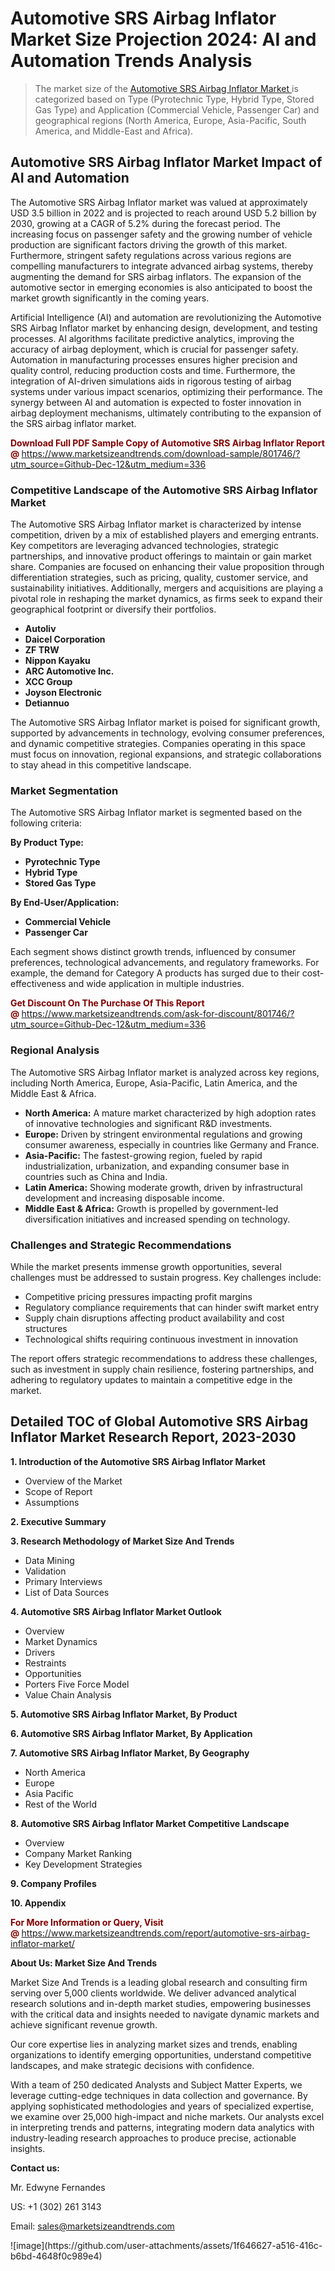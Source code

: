 <H1>Automotive SRS Airbag Inflator Market Size Projection 2024: AI and Automation Trends Analysis</H1><blockquote><p>The market size of the <a href="https://www.marketsizeandtrends.com/download-sample/801746/?utm_source=Github-Dec-12&amp;utm_medium=336" target="_blank">Automotive SRS Airbag Inflator Market </a>is categorized based on Type (Pyrotechnic Type, Hybrid Type, Stored Gas Type) and Application (Commercial Vehicle, Passenger Car) and geographical regions (North America, Europe, Asia-Pacific, South America, and Middle-East and Africa).</p></blockquote><p><h2>Automotive SRS Airbag Inflator Market Impact of AI and Automation</h2><p>The Automotive SRS Airbag Inflator market was valued at approximately USD 3.5 billion in 2022 and is projected to reach around USD 5.2 billion by 2030, growing at a CAGR of 5.2% during the forecast period. The increasing focus on passenger safety and the growing number of vehicle production are significant factors driving the growth of this market. Furthermore, stringent safety regulations across various regions are compelling manufacturers to integrate advanced airbag systems, thereby augmenting the demand for SRS airbag inflators. The expansion of the automotive sector in emerging economies is also anticipated to boost the market growth significantly in the coming years.</p><p>Artificial Intelligence (AI) and automation are revolutionizing the Automotive SRS Airbag Inflator market by enhancing design, development, and testing processes. AI algorithms facilitate predictive analytics, improving the accuracy of airbag deployment, which is crucial for passenger safety. Automation in manufacturing processes ensures higher precision and quality control, reducing production costs and time. Furthermore, the integration of AI-driven simulations aids in rigorous testing of airbag systems under various impact scenarios, optimizing their performance. The synergy between AI and automation is expected to foster innovation in airbag deployment mechanisms, ultimately contributing to the expansion of the SRS airbag inflator market.</p></p><p><strong><span style="color: #800000;">Download Full PDF Sample Copy of Automotive SRS Airbag Inflator Report @</span>&nbsp;</strong><a href="https://www.marketsizeandtrends.com/download-sample/801746/?utm_source=Github-Dec-12&amp;utm_medium=336">https://www.marketsizeandtrends.com/download-sample/801746/?utm_source=Github-Dec-12&amp;utm_medium=336</a></p><h3>Competitive Landscape of the Automotive SRS Airbag Inflator Market</h3><p>The Automotive SRS Airbag Inflator market is characterized by intense competition, driven by a mix of established players and emerging entrants. Key competitors are leveraging advanced technologies, strategic partnerships, and innovative product offerings to maintain or gain market share. Companies are focused on enhancing their value proposition through differentiation strategies, such as pricing, quality, customer service, and sustainability initiatives. Additionally, mergers and acquisitions are playing a pivotal role in reshaping the market dynamics, as firms seek to expand their geographical footprint or diversify their portfolios.</p><p><strong><p><ul><li>Autoliv </li><li> Daicel Corporation </li><li> ZF TRW </li><li> Nippon Kayaku </li><li> ARC Automotive Inc. </li><li> XCC Group </li><li> Joyson Electronic </li><li> Detiannuo</p></li></ul></p></strong></p><p>The Automotive SRS Airbag Inflator market is poised for significant growth, supported by advancements in technology, evolving consumer preferences, and dynamic competitive strategies. Companies operating in this space must focus on innovation, regional expansions, and strategic collaborations to stay ahead in this competitive landscape.</p><h3>Market Segmentation</h3><p>The Automotive SRS Airbag Inflator market is segmented based on the following criteria:</p><p><strong>By Product Type:</strong></p><p><strong><p><ul><li>Pyrotechnic Type </li><li> Hybrid Type </li><li> Stored Gas Type</p></li></ul></p></strong></p><p><strong>By End-User/Application:</strong></p><p><strong><p><ul><li>Commercial Vehicle </li><li> Passenger Car</p></li></ul></p></strong></p><p>Each segment shows distinct growth trends, influenced by consumer preferences, technological advancements, and regulatory frameworks. For example, the demand for Category A products has surged due to their cost-effectiveness and wide application in multiple industries.</p><p><strong><span style="color: #800000;">Get Discount On The Purchase Of This Report @&nbsp;</span></strong><a href="https://www.marketsizeandtrends.com/ask-for-discount/801746/?utm_source=Github-Dec-12&amp;utm_medium=336">https://www.marketsizeandtrends.com/ask-for-discount/801746/?utm_source=Github-Dec-12&amp;utm_medium=336</a></p><h3>Regional Analysis</h3><p>The Automotive SRS Airbag Inflator market is analyzed across key regions, including North America, Europe, Asia-Pacific, Latin America, and the Middle East &amp; Africa.</p><ul><li><strong>North America:</strong> A mature market characterized by high adoption rates of innovative technologies and significant R&amp;D investments.</li><li><strong>Europe:</strong> Driven by stringent environmental regulations and growing consumer awareness, especially in countries like Germany and France.</li><li><strong>Asia-Pacific:</strong> The fastest-growing region, fueled by rapid industrialization, urbanization, and expanding consumer base in countries such as China and India.</li><li><strong>Latin America:</strong> Showing moderate growth, driven by infrastructural development and increasing disposable income.</li><li><strong>Middle East &amp; Africa:</strong> Growth is propelled by government-led diversification initiatives and increased spending on technology.</li></ul><h3>Challenges and Strategic Recommendations</h3><p>While the market presents immense growth opportunities, several challenges must be addressed to sustain progress. Key challenges include:</p><ul><li>Competitive pricing pressures impacting profit margins</li><li>Regulatory compliance requirements that can hinder swift market entry</li><li>Supply chain disruptions affecting product availability and cost structures</li><li>Technological shifts requiring continuous investment in innovation</li></ul><p>The report offers strategic recommendations to address these challenges, such as investment in supply chain resilience, fostering partnerships, and adhering to regulatory updates to maintain a competitive edge in the market.</p><h2>Detailed TOC of Global Automotive SRS Airbag Inflator Market Research Report, 2023-2030</h2><p><strong>1. Introduction of the Automotive SRS Airbag Inflator Market</strong></p><ul><li>Overview of the Market</li><li>Scope of Report</li><li>Assumptions&nbsp;</li></ul><p><strong>2. Executive Summary</strong></p><p><strong>3. Research Methodology of <strong>Market Size And Trends</strong></strong></p><ul><li>Data Mining</li><li>Validation</li><li>Primary Interviews</li><li>List of Data Sources&nbsp;</li></ul><p><strong>4. Automotive SRS Airbag Inflator Market Outlook</strong></p><ul><li>Overview</li><li>Market Dynamics</li><li>Drivers</li><li>Restraints</li><li>Opportunities</li><li>Porters Five Force Model</li><li>Value Chain Analysis&nbsp;</li></ul><p><strong>5. Automotive SRS Airbag Inflator Market, By Product</strong></p><p><strong>6. Automotive SRS Airbag Inflator Market, By Application</strong></p><p><strong>7. Automotive SRS Airbag Inflator Market, By Geography</strong></p><ul><li>North America</li><li>Europe</li><li>Asia Pacific</li><li>Rest of the World&nbsp;</li></ul><p><strong>8. Automotive SRS Airbag Inflator Market Competitive Landscape</strong></p><ul><li>Overview</li><li>Company Market Ranking</li><li>Key Development Strategies&nbsp;</li></ul><p><strong>9. Company Profiles</strong></p><p><strong>10. Appendix</strong></p><p><strong><span style="color: #800000;">For More Information or Query, Visit @&nbsp;</span></strong><a href="https://www.marketsizeandtrends.com/report/automotive-srs-airbag-inflator-market/">https://www.marketsizeandtrends.com/report/automotive-srs-airbag-inflator-market/</a></p><p></p><p><strong>About Us:&nbsp;Market Size And Trends</strong></p><p>Market Size And Trends&nbsp;is a leading global research and consulting firm serving over 5,000 clients worldwide. We deliver advanced analytical research solutions and in-depth market studies, empowering businesses with the critical data and insights needed to navigate dynamic markets and achieve significant revenue growth.</p><p>Our core expertise lies in analyzing market sizes and trends, enabling organizations to identify emerging opportunities, understand competitive landscapes, and make strategic decisions with confidence.</p><p>With a team of 250 dedicated Analysts and Subject Matter Experts, we leverage cutting-edge techniques in data collection and governance. By applying sophisticated methodologies and years of specialized expertise, we examine over 25,000 high-impact and niche markets. Our analysts excel in interpreting trends and patterns, integrating modern data analytics with industry-leading research approaches to produce precise, actionable insights.</p><p><strong>Contact us:</strong></p><p>Mr. Edwyne Fernandes</p><p>US: +1 (302) 261 3143</p><p>Email: <a href="mailto:sales@marketsizeandtrends.com">sales@marketsizeandtrends.com</a>&nbsp;</p>
![image](https://github.com/user-attachments/assets/1f646627-a516-416c-b6bd-4648f0c989e4)
